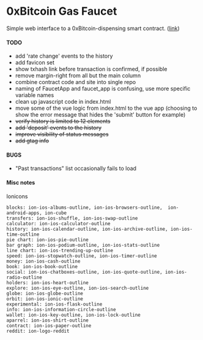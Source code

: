 # 0xBitcoin Gas Faucet
Simple web interface to a 0xBitcoin-dispensing smart contract. ([link](https://0x1d00ffff.github.io/gas-faucet/))


#### TODO

 - add 'rate change' events to the history
 - add favicon set
 - show txhash link before transaction is confirmed, if possible
 - remove margin-right from all but the main column
 - combine contract code and site into single repo
 - naming of FaucetApp and faucet_app is confusing, use more specific variable names
 - clean up javascript code in index.html
 - move some of the vue logic from index.html to the vue app (choosing to show the error message that hides the 'submit' button for example)
 - ~~verify history is limited to 12 elements~~
 - ~~add 'deposit' events to the history~~
 - ~~improve visibility of status messages~~
 - ~~add gtag info~~

#### BUGS

 - "Past transactions" list occasionally fails to load

#### Misc notes

Ionicons
```
blocks: ion-ios-albums-outline, ion-ios-browsers-outline,  ion-android-apps, ion-cube
transfers: ion-ios-shuffle, ion-ios-swap-outline
calculator: ion-ios-calculator-outline
history: ion-ios-calendar-outline, ion-ios-archive-outline, ion-ios-time-outline
pie chart: ion-ios-pie-outline
bar graph: ion-ios-podium-outline, ion-ios-stats-outline
line chart: ion-ios-trending-up-outline
speed: ion-ios-stopwatch-outline, ion-ios-timer-outline
money: ion-ios-cash-outline
book: ion-ios-book-outline
social: ion-ios-chatboxes-outline, ion-ios-quote-outline, ion-ios-radio-outline
holders: ion-ios-heart-outline
explore: ion-ios-eye-outline, ion-ios-search-outline
globe: ion-ios-globe-outline
orbit: ion-ios-ionic-outline
experimental: ion-ios-flask-outline
info: ion-ios-information-circle-outline
wallet: ion-ios-key-outline, ion-ios-lock-outline
aparrel: ion-ios-shirt-outline
contract: ion-ios-paper-outline
reddit: ion-logo-reddit
```

